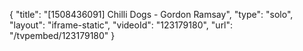 {
    "title": "[1508436091] Chilli Dogs - Gordon Ramsay",
    "type": "solo",
    "layout": "iframe-static",
    "videoId": "123179180",
    "url": "\/tvpembed\/123179180"
}